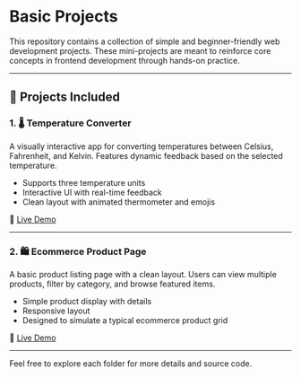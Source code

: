 # Basic Projects

This repository contains a collection of simple and beginner-friendly web development projects. These mini-projects are meant to reinforce core concepts in frontend development through hands-on practice.

---

## 🚀 Projects Included

### 1. 🌡️ Temperature Converter

A visually interactive app for converting temperatures between Celsius, Fahrenheit, and Kelvin. Features dynamic feedback based on the selected temperature.

- Supports three temperature units
- Interactive UI with real-time feedback
- Clean layout with animated thermometer and emojis

🔗 [Live Demo](https://k-c-ftemp-converter.vercel.app)

---

### 2. 🛍️ Ecommerce Product Page

A basic product listing page with a clean layout. Users can view multiple products, filter by category, and browse featured items.

- Simple product display with details
- Responsive layout
- Designed to simulate a typical ecommerce product grid

🔗 [Live Demo](https://d-ecom.vercel.app/)

---

Feel free to explore each folder for more details and source code.
